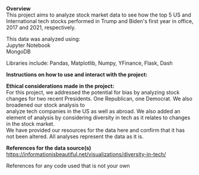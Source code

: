 **Overview**   
This project aims to analyze stock market data to see how the top 5 US and International tech stocks performed in Trump and Biden's first year in office, 2017 and 2021, respectively.  

This data was analyzed using:  
Jupyter Notebook  
MongoDB  
  

Libraries include: 
Pandas, Matplotlib, Numpy, YFinance, Flask, Dash


**Instructions on how to use and interact with the project:**  

**Ethical considerations made in the project:**  
For this project, we addressed the potential for bias by analyzing stock changes for two recent Presidents. One Republican, one Democrat. We also broadened our stock analysis to  
analyze tech companies in the US as well as abroad. We also added an element of analysis by considering diversity in tech as it relates to changes in the stock market.  
We have provided our resources for the data here and confirm that it has not been altered. All analyses represent the data as it is. 

**References for the data source(s)**  
https://informationisbeautiful.net/visualizations/diversity-in-tech/

References for any code used that is not your own


